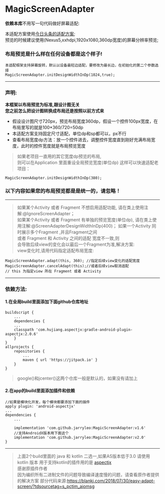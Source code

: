 # MagicScreenAdapter
**依赖本库**不用写一句代码做好屏幕适配:

本适配方案使用[今日头条的适配方案](https://mp.weixin.qq.com/s/d9QCoBP6kV9VSWvVldVVwA);     
预览的时候建议使用(Nexus5,xxhdpi,1920x1080,360dp宽度)的屏幕分辨率预览; 

### 布局预览是什么样在任何设备都是这个样子!       

```
本适配框架支持屏幕旋转，默认以设备最短边适配，要修改为最长边，在初始化的第二个参数选择     
MagicScreenAdapter.initDesignWidthInDp(1024,true); 
```
***

### 声明:
**本框架以布局预览为标准,跟设计图无关**        
**您之前怎么把设计图转换成布局还是按照以前方式来**          
- 假设设计图尺寸720px，预览布局宽度360dp，假设一个控件100px宽度，在布局里写的就是100*360/720=50dp           
- 本适配方案支持固定尺寸适配，单位dp和sp都可以，px不行     
- 查看布局宽度dp方法：放一个控件进去，调整控件宽度直到刚好充满布局宽度，此时的控件宽度就是布局预览宽度


> 如果老项目一直用的其它宽度dp预览的布局,      
> 则可以在Application 里面重设全局预览宽度(单位dp)
> 这样可以快速适配老项目：
```
MagicScreenAdapter.initDesignWidthInDp(380);
```

### 以下内容如果您的布局预览都是是统一的，请忽略！
***
> 如果某个Activity 或者 Fragment 不想启用适配功能,
> 请在类上使用注解:@IgnoreScreenAdapter；   
> 如果某个Activity 或者 Fragment 有单独的预览宽度(单位dp),
> 请在类上使用注解:@ScreenAdapterDesignWidthInDp(400)；
> 如果一个Activity 同时展示多个Fragment ,并且Fragment之间    
> 或者 Fragment 和 Activity 之间的适配 宽度不一致,则      
> 会导致后续view的变化会以最后一个Fragment为准,解决方案:     
> view变化时,请用代码指定适配布局宽度: 

```
MagicScreenAdapter.adapt(this, 360); //指定后续view变化的适配宽度
MagicScreenAdapter.cancelAdapt(this);//或者后续view取消适配
// this 为指定view 所在 Fragment 或者 Activity
```
***
### 依赖方法:

#### 1.在全局build里面添加下面github仓库地址
```
buildscript {
    ...
    dependencies {
	...
	classpath 'com.hujiang.aspectjx:gradle-android-plugin-aspectjx:2.0.6'
    }
}
allprojects {
	repositories {
		...
		maven { url 'https://jitpack.io' }
	}
}
```
> google()和jcenter()这两个仓库一般是默认的，如果没有请加上   

#### 2.在app的build里面添加插件和依赖
```
//如果是模块化开发，每个模块都要添加下面的插件
apply plugin: 'android-aspectjx'  
...
dependencies {
	...
	
	implementation 'com.github.jarryleo:MagicScreenAdapter:v1.6'
	//支持AndroidX版本用下面这个
	implementation 'com.github.jarryleo:MagicScreenAdapter:v2.0'
}
```
***
> 上面2个build里面的 java 和 kotlin 二选一,如果AS版本低于3.0 请使用kotlin 版本
> 用于支持kotlin的插件用的是 [aspectjx](https://github.com/HujiangTechnology/gradle_plugin_android_aspectjx)   
> 感谢原插件作者    
> 因为编织所有二进制文件的问题导致编译速度慢的问题，请查看原作者提供的解决方案
> 部分代码来源:https://blankj.com/2018/07/30/easy-adapt-screen/?tdsourcetag=s_pctim_aiomsg
